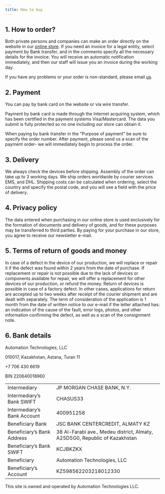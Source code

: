 ```yaml
---
title: How to buy
---
```


## 1. How to order?

Both private persons and companies can make an order directly on the website in our [online store](https://wirenboard.com/en/catalog/).
If you need an invoice for a legal entity, select payment by Bank transfer, and in the comments specify all the necessary details for the invoice.
You will receive an automatic notification immediately, and then our staff will issue you an invoice during the working day.

If you have any problems or your order is non-standard, please email [us](https://wirenboard.com/en/pages/contacts/).

## 2. Payment

You can pay by bank card on the website or via wire transfer.

Payment by bank card is made through the Internet acquiring system, which has been certified in the payment systems Visa/Mastercard.
The data you submit is fully protected so no one including our store can obtain it.

When paying by bank transfer in the "Purpose of payment" be sure to specify the order number.
After payment, please send us a scan of the payment order- we will immediately begin to process the order.

## 3. Delivery

We always check the devices before shipping. Assembly of the order can take up to 3 working days.
We ship orders worldwide by courier services EMS, and DHL.
Shipping costs can be calculated when ordering, select the country and specify the postal code, and you will see a field with the price of delivery.

## 4. Privacy policy

The data entered when purchasing in our online store is used exclusively for the formation of documents and delivery of goods, and for these purposes may be transferred to third parties.
By paying for your purchase in our store, you agree to receive our newsletter e-mail.

## 5. Terms of return of goods and money

In case of a defect in the device of our production, we will replace or repair it if the defect was found within 2 years from the date of purchase.
If replacement or repair is not possible due to the lack of devices or components available for repair, we will offer a replacement for other devices of our production, or refund the money.
Return of devices is possible in case of a factory defect.
In other cases, applications for return are accepted up to two weeks after receipt of the courier shipment and are dealt with separately.
The term of consideration of the application is 1 month from the date of written notice to our e-mail if the letter attached has:
an indication of the cause of the fault, error logs, photos, and other information confirming the defect, as well as a scan of the consignment note.

## 6. Bank details

Automation Technologies, LLC

010017, Kazakhstan, Astana, Turan 11

+7 706 430 6619

BIN 220640018960

|                             |                                                                            |
|-----------------------------|----------------------------------------------------------------------------|
| Intermediary                | JP MORGAN CHASE BANK, N.Y.                                                 |
| Intermediary’s Bank SWIFT   | CHASUS33                                                                   |
| Intermediary’s Bank Account | 400951258                                                                  |
| Beneficiary Bank            | JSC BANK CENTERCREDIT, ALMATY KZ                                           |
| Beneficiary’s Bank Address  | 38 Al-Farabi ave., Medeu district, Almaty, A25D5G0, Republic of Kazakhstan |
| Beneficiary’s Bank SWIFT    | KCJBKZKX                                                                   |
| Beneficiary                 | Automation Technologies, LLC                                               |
| Beneficiary’s Account       | KZ598562203218012330                                                       |

This site is owned and operated by Automation Technologies LLC.

